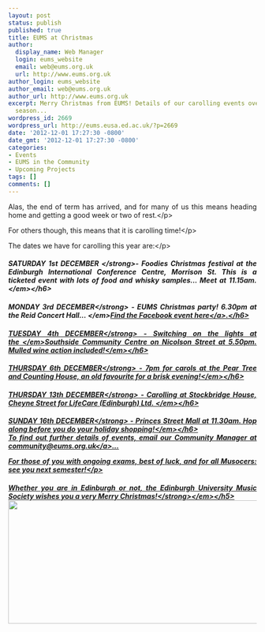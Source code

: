 ```yaml
---
layout: post
status: publish
published: true
title: EUMS at Christmas
author:
  display_name: Web Manager
  login: eums_website
  email: web@eums.org.uk
  url: http://www.eums.org.uk
author_login: eums_website
author_email: web@eums.org.uk
author_url: http://www.eums.org.uk
excerpt: Merry Christmas from EUMS! Details of our carolling events over the festive
  season...
wordpress_id: 2669
wordpress_url: http://eums.eusa.ed.ac.uk/?p=2669
date: '2012-12-01 17:27:30 -0800'
date_gmt: '2012-12-01 17:27:30 -0800'
categories:
- Events
- EUMS in the Community
- Upcoming Projects
tags: []
comments: []
---
```

<p style="text-align: justify;">Alas, the end of term has arrived, and for many of us this means heading home and getting a good week or two of rest.<&#47;p></p>
<p style="text-align: justify;">For others though, this means that it is carolling time!<&#47;p></p>
<p style="text-align: justify;">The dates we have for carolling this year are:<&#47;p></p>
<h6 style="text-align: justify;"><strong>SATURDAY 1st DECEMBER&nbsp;<&#47;strong>- <em>Foodies Christmas festival at the Edinburgh International Conference Centre, Morrison St. This is a ticketed event with lots of food and whisky samples... Meet at 11.15am.<&#47;em><&#47;h6></p>
<h6><strong>MONDAY 3rd DECEMBER<&#47;strong> - <em>EUMS Christmas party! 6.30pm at the Reid Concert Hall...&nbsp;<&#47;em><a title="Facebook event here..." href="https:&#47;&#47;www.facebook.com&#47;events&#47;452787524778539&#47;" target="_blank">Find the Facebook event here<&#47;a>.<&#47;h6></p>
<h6><strong>TUESDAY 4th DECEMBER<&#47;strong> -<em> Switching on the lights at the&nbsp;<&#47;em><em>Southside Community Centre on Nicolson Street at 5.50pm. Mulled wine action included!<&#47;em><&#47;h6></p>
<h6><strong>THURSDAY 6th DECEMBER<&#47;strong>&nbsp;-<em>&nbsp;7pm for carols at the Pear Tree and Counting House, an old favourite for a brisk evening!<&#47;em><&#47;h6></p>
<h6><strong>THURSDAY 13th DECEMBER<&#47;strong>&nbsp;-<em>&nbsp;Carolling at Stockbridge House, Cheyne Street for LifeCare (Edinburgh) Ltd.&nbsp;<&#47;em><&#47;h6></p>
<h6><strong>SUNDAY 16th DECEMBER<&#47;strong> - <em>Princes Street Mall at 11.30am. Hop along before you do your holiday shopping!<&#47;em><&#47;h6><br />
To find out further details of events, email our Community Manager at <a title="Email us!" href="mailto:community@eums.org.uk" target="_blank">community@eums.org.uk<&#47;a>...</p>
<p style="text-align: justify;">For those of you with ongoing exams, best of luck, and for all Musocers: see you next semester!<&#47;p></p>
<h5 style="text-align: justify;"><em><strong>Whether you are in Edinburgh or not, the Edinburgh University Music Society wishes you a very Merry Christmas!<&#47;strong><&#47;em><&#47;h5><br />
<img src="http:&#47;&#47;eums.eusa.ed.ac.uk&#47;wp-content&#47;uploads&#47;images&#47;w620&#47;merryxmas.png" alt="" width="620" height="250" &#47;></p>
